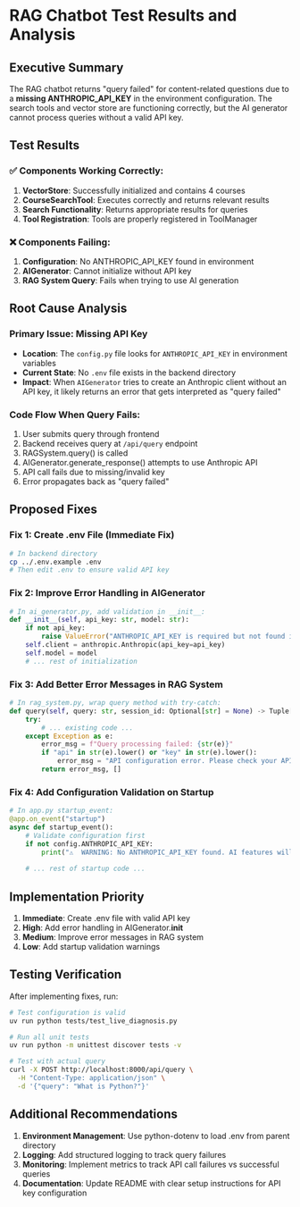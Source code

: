 # RAG Chatbot Test Results and Analysis

## Executive Summary
The RAG chatbot returns "query failed" for content-related questions due to a **missing ANTHROPIC_API_KEY** in the environment configuration. The search tools and vector store are functioning correctly, but the AI generator cannot process queries without a valid API key.

## Test Results

### ✅ Components Working Correctly:
1. **VectorStore**: Successfully initialized and contains 4 courses
2. **CourseSearchTool**: Executes correctly and returns relevant results
3. **Search Functionality**: Returns appropriate results for queries
4. **Tool Registration**: Tools are properly registered in ToolManager

### ❌ Components Failing:
1. **Configuration**: No ANTHROPIC_API_KEY found in environment
2. **AIGenerator**: Cannot initialize without API key
3. **RAG System Query**: Fails when trying to use AI generation

## Root Cause Analysis

### Primary Issue: Missing API Key
- **Location**: The `config.py` file looks for `ANTHROPIC_API_KEY` in environment variables
- **Current State**: No `.env` file exists in the backend directory
- **Impact**: When `AIGenerator` tries to create an Anthropic client without an API key, it likely returns an error that gets interpreted as "query failed"

### Code Flow When Query Fails:
1. User submits query through frontend
2. Backend receives query at `/api/query` endpoint
3. RAGSystem.query() is called
4. AIGenerator.generate_response() attempts to use Anthropic API
5. API call fails due to missing/invalid key
6. Error propagates back as "query failed"

## Proposed Fixes

### Fix 1: Create .env File (Immediate Fix)
```bash
# In backend directory
cp ../.env.example .env
# Then edit .env to ensure valid API key
```

### Fix 2: Improve Error Handling in AIGenerator
```python
# In ai_generator.py, add validation in __init__:
def __init__(self, api_key: str, model: str):
    if not api_key:
        raise ValueError("ANTHROPIC_API_KEY is required but not found in environment")
    self.client = anthropic.Anthropic(api_key=api_key)
    self.model = model
    # ... rest of initialization
```

### Fix 3: Add Better Error Messages in RAG System
```python
# In rag_system.py, wrap query method with try-catch:
def query(self, query: str, session_id: Optional[str] = None) -> Tuple[str, List[str]]:
    try:
        # ... existing code ...
    except Exception as e:
        error_msg = f"Query processing failed: {str(e)}"
        if "api" in str(e).lower() or "key" in str(e).lower():
            error_msg = "API configuration error. Please check your API key."
        return error_msg, []
```

### Fix 4: Add Configuration Validation on Startup
```python
# In app.py startup_event:
@app.on_event("startup")
async def startup_event():
    # Validate configuration first
    if not config.ANTHROPIC_API_KEY:
        print("⚠️  WARNING: No ANTHROPIC_API_KEY found. AI features will not work.")
    
    # ... rest of startup code ...
```

## Implementation Priority

1. **Immediate**: Create .env file with valid API key
2. **High**: Add error handling in AIGenerator.__init__
3. **Medium**: Improve error messages in RAG system
4. **Low**: Add startup validation warnings

## Testing Verification

After implementing fixes, run:
```bash
# Test configuration is valid
uv run python tests/test_live_diagnosis.py

# Run all unit tests
uv run python -m unittest discover tests -v

# Test with actual query
curl -X POST http://localhost:8000/api/query \
  -H "Content-Type: application/json" \
  -d '{"query": "What is Python?"}'
```

## Additional Recommendations

1. **Environment Management**: Use python-dotenv to load .env from parent directory
2. **Logging**: Add structured logging to track query failures
3. **Monitoring**: Implement metrics to track API call failures vs successful queries
4. **Documentation**: Update README with clear setup instructions for API key configuration